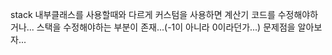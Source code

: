 stack 내부클래스를 사용할때와 다르게 커스텀을 사용하면 계산기 코드를 수정해야하거나...
스택을 수정해야하는 부분이 존재...(-1이 아니라 0이라던가...)
문제점을 알아보자...
